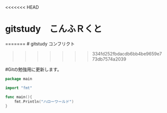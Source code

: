 <<<<<<< HEAD
# gitstudy　こんふＲくと
=======
﻿# gitstudy コンフリクト
>>>>>>> 334fd252fbdacdb6bb4be9659e773db7574a2039

#Gitの勉強用に更新します。
```go
package main

import "fmt"

func main(){
	fmt.Println("ハローワールド")
}
```